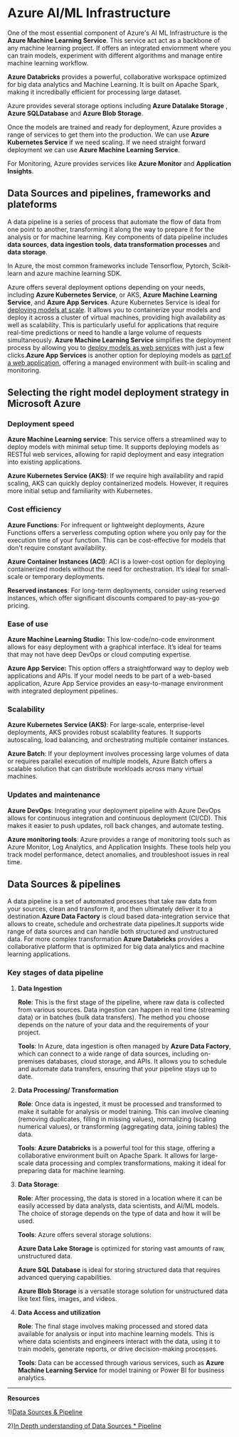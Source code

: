 # Azure AI/ML Infrastructure

One of the most essential component of Azure's AI ML Infrastructure is the **Azure Machine Learning Service**. This service act act as a backbone of any machine learning project. If offers an integrated enviornment where you can train models, experiment with different algorithms and manage entire machine learning workflow.

**Azure Databricks** provides a powerful, collaborative workspace optimized for big data analytics and Machine Learning. It is built on Apache Spark, making it incredibally efficient for processing large dataset.

Azure provides several storage options including **Azure Datalake Storage** , **Azure SQLDatabase** and **Azure Blob Storage**. 

Once the models are trained and ready for deployment, Azure provides a range of services to get them into the production. We can use **Azure Kubernetes Service** if we need scaling. If we need straight forward deployment we can use **Azure Machine Learning Service**. 

For Monitoring, Azure provides services like **Azure Monitor** and **Application Insights**. 

## Data Sources and pipelines, frameworks and plateforms

A data pipeline is a series of process that automate the flow of data from one point to another, transforming it along the way to prepare it for the analysis or for machine learning. Key components of data pipeline includes **data sources**, **data ingestion tools**, **data transformation processes** and **data storage**. 

In Azure, the most common frameworks include Tensorflow, Pytorch, Scikit-learn and azure machine learning SDK.

Azure offers several deployment options depending on your needs, including **Azure Kubernetes Service**, or AKS, **Azure Machine Learning Service**, and **Azure App Services**. Azure Kubernetes Service is ideal for <ins>deploying models at scale</ins>. It allows you to containerize your models and deploy it across a cluster of virtual machines, providing high availability as well as scalability. This is particularly useful for applications that require real-time predictions or need to handle a large volume of requests simultaneously. **Azure Machine Learning Service** simplifies the deployment process by allowing you to <ins>deploy models as web services</ins> with just a few clicks.**Azure App Services** is another option for deploying models as <ins>part of a web application</ins>, offering a managed environment with built-in scaling and monitoring. 

## Selecting the right model deployment strategy in Microsoft Azure

### Deployment speed

**Azure Machine Learning service**: This service offers a streamlined way to deploy models with minimal setup time. It supports deploying models as RESTful web services, allowing for rapid deployment and easy integration into existing applications.

**Azure Kubernetes Service (AKS)**: If we require high availability and rapid scaling, AKS can quickly deploy containerized models. However, it requires more initial setup and familiarity with Kubernetes.

### Cost efficiency


**Azure Functions**: For infrequent or lightweight deployments, Azure Functions offers a serverless computing option where you only pay for the execution time of your function. This can be cost-effective for models that don't require constant availability.

**Azure Container Instances (ACI)**: ACI is a lower-cost option for deploying containerized models without the need for orchestration. It’s ideal for small-scale or temporary deployments.

**Reserved instances**: For long-term deployments, consider using reserved instances, which offer significant discounts compared to pay-as-you-go pricing.

### Ease of use

**Azure Machine Learning Studio:** This low-code/no-code environment allows for easy deployment with a graphical interface. It’s ideal for teams that may not have deep DevOps or cloud computing expertise.

**Azure App Service:** This option offers a straightforward way to deploy web applications and APIs. If your model needs to be part of a web-based application, Azure App Service provides an easy-to-manage environment with integrated deployment pipelines.

### Scalability

**Azure Kubernetes Service (AKS)**: For large-scale, enterprise-level deployments, AKS provides robust scalability features. It supports autoscaling, load balancing, and orchestrating multiple container instances.

**Azure Batch**: If your deployment involves processing large volumes of data or requires parallel execution of multiple models, Azure Batch offers a scalable solution that can distribute workloads across many virtual machines.

### Updates and maintenance

**Azure DevOps**: Integrating your deployment pipeline with Azure DevOps allows for continuous integration and continuous deployment (CI/CD). This makes it easier to push updates, roll back changes, and automate testing.

**Azure monitoring tools**: Azure provides a range of monitoring tools such as Azure Monitor, Log Analytics, and Application Insights. These tools help you track model performance, detect anomalies, and troubleshoot issues in real time.

## Data Sources & pipelines
A data pipeline is a set of automated processes that take raw data from your sources, clean and transform it, and then ultimately deliver it to a destination.**Azure Data Factory** is cloud based data-integration service that allows to create, schedule and orchestrate data pipelines.It supports wide range of data sources and can handle both structured and unstructured data.  For more complex transformation **Azure Databricks** provides a collaborative platform that is optimized for big data analytics and machine learning applications.

### Key stages of data pipeline

1) **Data Ingestion**

    **Role**: This is the first stage of the pipeline, where raw data is collected from various sources. Data ingestion can happen in real time (streaming data) or in batches (bulk data transfers). The method you choose depends on the nature of your data and the requirements of your project.

    **Tools**: In Azure, data ingestion is often managed by **Azure Data Factory**, which can connect to a wide range of data sources, including on-premises databases, cloud storage, and APIs. It allows you to schedule and automate data transfers, ensuring that your pipeline stays up to date.

2) **Data Processing/ Transformation**

    **Role**: Once data is ingested, it must be processed and transformed to make it suitable for analysis or model training. This can involve cleaning (removing duplicates, filling in missing values), normalizing (scaling numerical values), or transforming (aggregating data, joining tables) the data.

    **Tools**: **Azure Databricks** is a powerful tool for this stage, offering a collaborative environment built on Apache Spark. It allows for large-scale data processing and complex transformations, making it ideal for preparing data for machine learning.

3) **Data Storage**:

    **Role**: After processing, the data is stored in a location where it can be easily accessed by data analysts, data scientists, and AI/ML models. The choice of storage depends on the type of data and how it will be used.

    **Tools**: Azure offers several storage solutions: 

    **Azure Data Lake Storage** is optimized for storing vast amounts of raw, unstructured data.

    **Azure SQL Database** is ideal for storing structured data that requires advanced querying capabilities.

    **Azure Blob Storage** is a versatile storage solution for unstructured data like text files, images, and videos.

4) **Data Access and utilization**

    **Role**: The final stage involves making processed and stored data available for analysis or input into machine learning models. This is where data scientists and engineers interact with the data, using it to train models, generate reports, or drive decision-making processes.

    **Tools**: Data can be accessed through various services, such as **Azure Machine Learning Service** for model training or Power BI for business analytics.



-------------------------------------------------------------------------------
**Resources**

1)[Data Sources & Pipeline](<resources/The structure and role of data sources and pipelines explained.pdf>)

2)[In Depth understanding of Data Sources * Pipeline](<resources/In-depth exploration of data sources and pipelines .pdf>)

 

